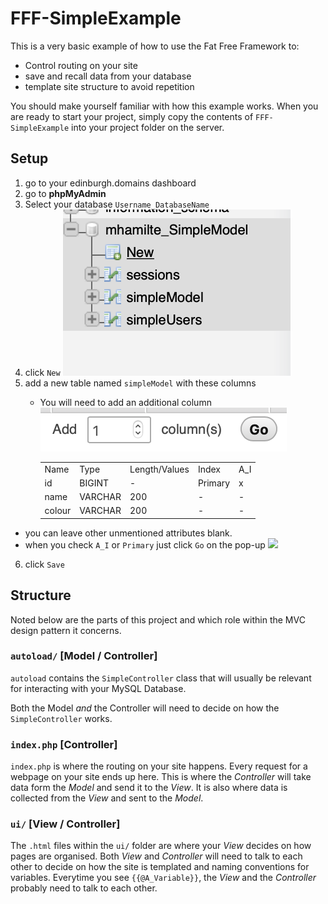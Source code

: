 # FFF-SimpleExample

This is a very basic example of how to use the Fat Free Framework to:

- Control routing on your site
- save and recall data from your database
- template site structure to avoid repetition

You should make yourself familiar with how this example works. When you are ready to start your project, simply copy the contents of `FFF-SimpleExample` into your
project folder on the server.


## Setup

1. go to your edinburgh.domains dashboard
2. go to **phpMyAdmin**
3. Select your database `Username_DatabaseName`
4. click `New`
   ![](img/phpMyAdmin_new_table.png)
5. add a new table named `simpleModel` with these columns
    - You will need to add an additional column
      ![](img/phpMyAdmin_add_column.png)

      <table>
          <tr>
              <td>Name</td>
              <td>Type</td>
              <td>Length/Values</td>
              <td>Index</td>
              <td>A_I</td>
          </tr>
          <tr>
              <td>id</td>
              <td>BIGINT</td>
              <td>-</td>
              <td>Primary</td>
              <td>x</td>
          </tr>
          <tr>
              <td>name</td>
              <td>VARCHAR</td>
              <td>200</td>
              <td>-</td>
              <td>-</td>
          </tr>
          <tr>
              <td>colour</td>
              <td>VARCHAR</td>
              <td>200</td>
              <td>-</td>
              <td>-</td>
          </tr>
      </table>

- you can leave other unmentioned attributes blank.
- when you check `A_I` or `Primary` just click `Go` on the pop-up
  ![](img/phpMyAdmin_sql_fields.png)
6. click `Save`


## Structure

Noted below are the parts of this project and which role within the MVC design pattern it concerns.

### `autoload/` [Model / Controller]

`autoload` contains the `SimpleController` class that will usually be relevant for interacting with your MySQL Database.

Both the Model _and_ the Controller will need to decide on how the `SimpleController` works.


### `index.php` [Controller]

`index.php` is where the routing on your site happens. Every request for a webpage on your site ends up here.
This is where the _Controller_ will take data form the _Model_ and send it to the _View_. It is also where data is collected
from the _View_ and sent to the _Model_.

### `ui/` [View / Controller]

The `.html` files within the `ui/` folder are where your _View_ decides on how pages are organised. Both _View_ and
_Controller_ will need to talk to each other to decide on how the site is templated and naming conventions for variables.
Everytime you see `{{@A_Variable}}`, the _View_ and the _Controller_ probably need to talk to each other.
